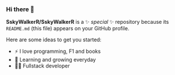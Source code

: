 ### Hi there 👋


**SskyWalkerR/SskyWalkerR** is a ✨ _special_ ✨ repository because its `README.md` (this file) appears on your GitHub profile.

Here are some ideas to get you started:

- ⚡ I love programming, F1 and books
- 🌱 Learning and growing everyday
- 🧑‍💻 Fullstack developer
